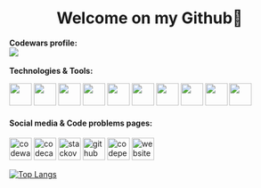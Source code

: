 
<center><h1> Welcome on my Github👋</h1></center>

**Codewars profile:** </br>
[<img src="https://www.codewars.com/users/NeverPlayFair/badges/large"/>](https://www.codewars.com/users/NeverPlayFair) </br></br>
**Technologies & Tools:** 
<p align="left">

<img src="https://seeklogo.com/images/H/html5-without-wordmark-color-logo-14D252D878-seeklogo.com.png" width="40" height="40"/>
<img src="https://seeklogo.com/images/C/css-3-logo-023C1A7171-seeklogo.com.png" width="40" height="40"/>
<img src="https://seeklogo.com/images/J/javascript-logo-8892AEFCAC-seeklogo.com.png" width="40" height="40"/>
<img src="https://seeklogo.com/images/P/python-logo-A32636CAA3-seeklogo.com.png" width="40" height="40"/>
<img src="https://seeklogo.com/images/R/react-logo-7B3CE81517-seeklogo.com.png" width="40" height="40"/>
<img src="https://p7.hiclipart.com/preview/939/2/560/flask-python-web-framework-representational-state-transfer-software-framework-flask-python.jpg" width="40" height="40"/>
<img src="https://w7.pngwing.com/pngs/159/366/png-transparent-django-python-computer-icons-logo-python-text-label-rectangle-thumbnail.png" width="40" height="40"/>
<img src="https://cdn.icon-icons.com/icons2/2699/PNG/512/docker_official_logo_icon_169250.png" width="40" height="40"/>
<img src="https://w7.pngwing.com/pngs/283/657/png-transparent-portainer-hd-logo.png" width="40" height="40"/>
<img src="https://w7.pngwing.com/pngs/1013/132/png-transparent-linux-distribution-tux-free-software-linux-kernel-linux-logo-bird-linux-thumbnail.png" width="40" height="40"/>

<h4> Social media & Code problems pages: </h4> 

[<img src='https://cdn4.iconfinder.com/data/icons/logos-brands-5/24/codewars-512.png' alt='codewars' height='40'>](https://www.codewars.com/users/NeverPlayFair) [<img src='https://cdn4.iconfinder.com/data/icons/logos-brands-5/24/freecodecamp-512.png' alt='codecamp' height='40'>](https://www.freecodecamp.org/NeverPlayFair) [<img src='https://cdn.jsdelivr.net/npm/simple-icons@3.0.1/icons/stackoverflow.svg' alt='stackoverflow' height='40'>](https://stackoverflow.com/users/18978872/neverplayfair) [<img src='https://cdn.jsdelivr.net/npm/simple-icons@3.0.1/icons/github.svg' alt='github' height='40'>](https://github.com/NeverPlayFair)  [<img src='https://cdn.jsdelivr.net/npm/simple-icons@3.0.1/icons/codepen.svg' alt='codepen' height='40'>](https://codepen.io/NeverPlayFair)   [<img src='https://cdn.jsdelivr.net/npm/simple-icons@3.0.1/icons/icloud.svg' alt='website' height='40'>](https://bartekx.infin.com.pl/)  

  
[![Top Langs](https://github-readme-stats.vercel.app/api/top-langs/?username=NeverPlayFair)](https://github.com/anuraghazra/github-readme-stats)







